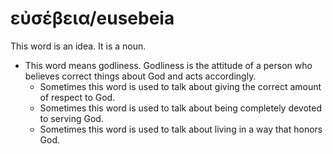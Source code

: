 # εὐσέβεια/eusebeia
This word is an idea. It is a noun.
* This word means godliness. Godliness is the attitude of a person who believes correct things about God and acts accordingly.
    * Sometimes this word is used to talk about giving the correct amount of respect to God.
    * Sometimes this word is used to talk about being completely devoted to serving God.
    * Sometimes this word is used to talk about living in a way that honors God.
